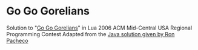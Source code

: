 Go Go Gorelians
========

Solution to "[Go Go Gorelians](http://mcpc.cigas.net/archives/2006/mcpc2006/gorelian/gorelian.html)" in Lua
2006 ACM Mid-Central USA Regional Programming Contest
Adapted from the [Java solution given by Ron Pacheco](http://mcpc.cigas.net/archives/2006/mcpc2006/gorelian/gorelian.html)